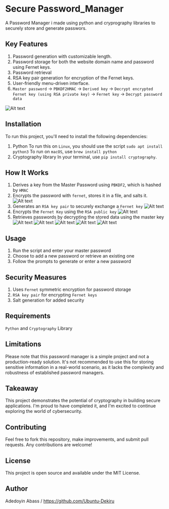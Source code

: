 # Secure Password_Manager
A Password Manager i made using python and cryprography libraries to securely store and generate passwors.

## Key Features
1. Password generation with customizable length.
2. Password storage for both the website domain name and password using Fernet keys.
3. Password retrieval
5. RSA key pair generation for encryption of the Fernet keys.
7. User-friendly menu-driven interface.
8. `Master password` -> `PBKDF2HMAC` -> `Derived key` -> `Decrypt encrypted Fernet key (using RSA private key)` -> `Fernet key` -> `Decrypt password data`

![Alt text](https://github.com/Ubuntu-Dekiru/Password_Manager/blob/main/screenshots/Final%20Result.png)

## Installation
To run this project, you'll need to install the following dependencies:
  1. Python
     To run this on `Linux`, you should use the script `sudo apt install python3`
     To run on `macOS`, use `brew install python`
  2. Cryptography library
     In your terminal, use `pip install cryptography`.

## How It Works
1. Derives a key from the Master Password using `PBKDF2`, which is hashed by `HMAC`
2. Encrypts the password with `fernet`, stores it in a file, and salts it.
![Alt text](https://github.com/Ubuntu-Dekiru/Password_Manager/blob/main/screenshots/1.png)
3. Generates an `RSA key pair` to securely exchange a `Fernet key`
![Alt text](https://github.com/Ubuntu-Dekiru/Password_Manager/blob/main/screenshots/2.png)
4. Encrypts the `Fernet Key` using the `RSA public key`
![Alt text](https://github.com/Ubuntu-Dekiru/Password_Manager/blob/main/screenshots/3.png)
5. Retrieves passwords by decrypting the stored data using the master key
![Alt text](https://github.com/Ubuntu-Dekiru/Password_Manager/blob/main/screenshots/4.png)
![Alt text](https://github.com/Ubuntu-Dekiru/Password_Manager/blob/main/screenshots/5.png)
![Alt text](https://github.com/Ubuntu-Dekiru/Password_Manager/blob/main/screenshots/6.png)
![Alt text](https://github.com/Ubuntu-Dekiru/Password_Manager/blob/main/screenshots/7.png)
![Alt text](https://github.com/Ubuntu-Dekiru/Password_Manager/blob/main/screenshots/8.png)

## Usage
1. Run the script and enter your master password
2. Choose to add a new password or retrieve an existing one
3. Follow the prompts to generate or enter a new password

## Security Measures
1. Uses `Fernet` symmetric encryption for password storage
2. `RSA key pair` for encrypting `Fernet keys`
4. Salt generation for added security

## Requirements
`Python` and `Cryptography` Library

## Limitations 
Please note that this password manager is a simple project and not a production-ready solution. It's not recommended to use this for storing sensitive information in a real-world scenario, as it lacks the complexity and robustness of established password managers.

## Takeaway
This project demonstrates the potential of cryptography in building secure applications. I'm proud to have completed it, and I'm excited to continue exploring the world of cybersecurity.

## Contributing
Feel free to fork this repository, make improvements, and submit pull requests. Any contributions are welcome!

## License
This project is open source and available under the MIT License.

## Author
Adedoyin Abass / https://github.com/Ubuntu-Dekiru
